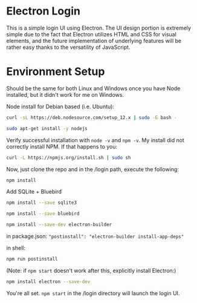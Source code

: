 # Electron Login

This is a simple login UI using Electron. The UI design portion is extremely simple due to the fact that Electron utilizes HTML and CSS for visual elements, and the future implementation of underlying features will be rather easy thanks to the versatility of JavaScript.

# Environment Setup

Should be the same for both Linux and Windows once you have Node installed, but it didn't work for me on Windows.

Node install for Debian based (i.e. Ubuntu):

```bash
curl -sL https://deb.nodesource.com/setup_12.x | sudo -E bash -

sudo apt-get install -y nodejs
```

Verify successful installation with `node -v` and `npm -v`. My install did not correctly install NPM. If that happens to you:

```bash
curl -L https://npmjs.org/install.sh | sudo sh
```

Now, just clone the repo and in the /login path, execute the following:

```bash
npm install
```


Add SQLite + Bluebird

```bash
npm install --save sqlite3
```

```bash
npm install --save bluebird
```

```bash
npm install --save-dev electron-builder
```

in package.json: `"postinstall": "electron-builder install-app-deps"`

in shell:

```bash
npm run postinstall
```

(Note: if `npm start` doesn't work after this, explicitly install Electron:)
```bash
npm install electron --save-dev
```

You're all set. `npm start` in the /login directory will launch the login UI.
